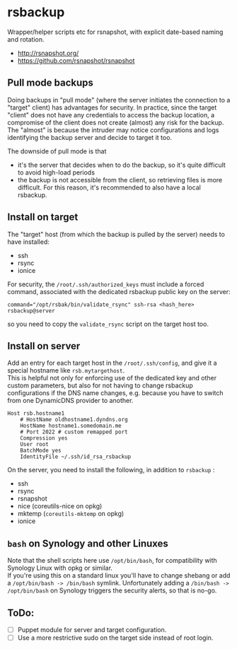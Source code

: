 # rsbackup
Wrapper/helper scripts etc for rsnapshot, with explicit date-based naming and rotation.
* http://rsnapshot.org/
* https://github.com/rsnapshot/rsnapshot

## Pull mode backups
Doing backups in "pull mode" (where the server initiates the connection to a "target" client) has advantages for security.
In practice, since the target "client" does not have any credentials to access the backup location, 
a compromise of the client does not create (almost) any risk for the backup. 
The "almost" is because the intruder may notice configurations and logs identifying the backup server and decide to target it too.

The downside of pull mode is that 
* it's the server that decides when to do the backup, so it's quite difficult to avoid high-load periods
* the backup is not accessible from the client, so retrieving files is more difficult. 
  For this reason, it's recommended to also have a local rsbackup.

## Install on target
The "target" host (from which the backup is pulled by the server) needs to have installed:
* ssh
* rsync
* ionice

For security, the `/root/.ssh/authorized_keys` must include a forced command, associated with the dedicated rsbackup public key on the server:
```
command="/opt/rsbak/bin/validate_rsync" ssh-rsa <hash_here> rsbackup@server
```
so you need to copy the `validate_rsync` script on the target host too.

## Install on server
Add an entry for each target host in the `/root/.ssh/config`, and give it a special hostname like `rsb.mytargethost`.  
This is helpful not only for enforcing use of the dedicated key and other custom parameters, but also for not having to change rsbackup configurations
if the DNS name changes, e.g. because you have to switch from one DynamicDNS provider to another.
```
Host rsb.hostname1
    # HostName oldhostname1.dyndns.org
    HostName hostname1.somedomain.me
    # Port 2022 # custom remapped port
    Compression yes
    User root
    BatchMode yes
    IdentityFile ~/.ssh/id_rsa_rsbackup
```

On the server, you need to install the following, in addition to `rsbackup` :
* ssh
* rsync
* rsnapshot
* nice (coreutils-nice on opkg)
* mktemp (`coreutils-mktemp` on opkg)
* ionice


## `bash` on Synology and other Linuxes
Note that the shell scripts here use `/opt/bin/bash`, for compatibility with Synology Linux with opkg or similar.  
If you're using this on a standard linux you'll have to change shebang or add a `/opt/bin/bash -> /bin/bash` symlink.
Unfortunately adding a `/bin/bash -> /opt/bin/bash` on Synology triggers the security alerts, so that is no-go.

## ToDo:
- [ ] Puppet module for server and target configuration.
- [ ] Use a more restrictive sudo on the target side instead of root login.
